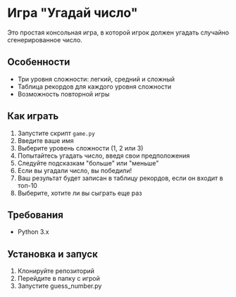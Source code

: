 # Игра "Угадай число"

Это простая консольная игра, в которой игрок должен угадать случайно сгенерированное число.

## Особенности

- Три уровня сложности: легкий, средний и сложный
- Таблица рекордов для каждого уровня сложности
- Возможность повторной игры

## Как играть

1. Запустите скрипт `game.py`
2. Введите ваше имя
3. Выберите уровень сложности (1, 2 или 3)
4. Попытайтесь угадать число, введя свои предположения
5. Следуйте подсказкам "больше" или "меньше"
6. Если вы угадали число, вы победили!
7. Ваш результат будет записан в таблицу рекордов, если он входит в топ-10
8. Выберите, хотите ли вы сыграть еще раз

## Требования

- Python 3.x

## Установка и запуск

1. Клонируйте репозиторий
2. Перейдите в папку с игрой
3. Запустите guess_number.py
